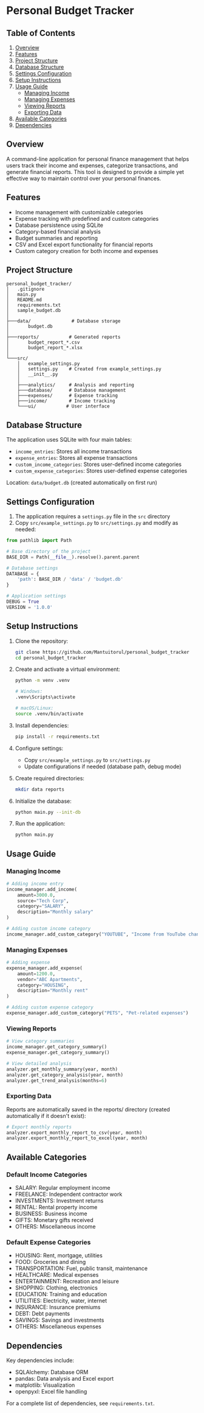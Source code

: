 # Personal Budget Tracker

## Table of Contents
1. [Overview](#overview)
2. [Features](#features)
3. [Project Structure](#project-structure)
4. [Database Structure](#database-structure)
5. [Settings Configuration](#settings-configuration)
6. [Setup Instructions](#setup-instructions)
7. [Usage Guide](#usage-guide)
   - [Managing Income](#managing-income)
   - [Managing Expenses](#managing-expenses)
   - [Viewing Reports](#viewing-reports)
   - [Exporting Data](#exporting-data)
8. [Available Categories](#available-categories)
9. [Dependencies](#dependencies)

## Overview
A command-line application for personal finance management that helps users track their income and expenses, categorize transactions, and generate financial reports. This tool is designed to provide a simple yet effective way to maintain control over your personal finances.

## Features
- Income management with customizable categories
- Expense tracking with predefined and custom categories
- Database persistence using SQLite
- Category-based financial analysis
- Budget summaries and reporting
- CSV and Excel export functionality for financial reports
- Custom category creation for both income and expenses

## Project Structure
```
personal_budget_tracker/
│   .gitignore
│   main.py
│   README.md
│   requirements.txt
│   sample_budget.db
│
├───data/               # Database storage
│       budget.db
│
├───reports/           # Generated reports
│       budget_report_*.csv
│       budget_report_*.xlsx
│
└───src/
    │   example_settings.py
    │   settings.py    # Created from example_settings.py
    │   __init__.py
    │
    ├───analytics/     # Analysis and reporting
    ├───database/      # Database management
    ├───expenses/      # Expense tracking
    ├───income/        # Income tracking
    └───ui/           # User interface
```

## Database Structure
The application uses SQLite with four main tables:
- `income_entries`: Stores all income transactions
- `expense_entries`: Stores all expense transactions
- `custom_income_categories`: Stores user-defined income categories
- `custom_expense_categories`: Stores user-defined expense categories

Location: `data/budget.db` (created automatically on first run)

## Settings Configuration
1. The application requires a `settings.py` file in the `src` directory
2. Copy `src/example_settings.py` to `src/settings.py` and modify as needed:

```python
from pathlib import Path

# Base directory of the project
BASE_DIR = Path(__file__).resolve().parent.parent

# Database settings
DATABASE = {
    'path': BASE_DIR / 'data' / 'budget.db'
}

# Application settings
DEBUG = True
VERSION = '1.0.0'
```

## Setup Instructions
1. Clone the repository:
   ```bash
   git clone https://github.com/Mantuitorul/personal_budget_tracker
   cd personal_budget_tracker
   ```

2. Create and activate a virtual environment:
   ```bash
   python -m venv .venv
   
   # Windows:
   .venv\Scripts\activate
   
   # macOS/Linux:
   source .venv/bin/activate
   ```

3. Install dependencies:
   ```bash
   pip install -r requirements.txt
   ```

4. Configure settings:
   - Copy `src/example_settings.py` to `src/settings.py`
   - Update configurations if needed (database path, debug mode)

5. Create required directories:
   ```bash
   mkdir data reports
   ```

6. Initialize the database:
   ```bash
   python main.py --init-db
   ```

7. Run the application:
   ```bash
   python main.py
   ```

## Usage Guide

### Managing Income
```python
# Adding income entry
income_manager.add_income(
    amount=3000.0,
    source="Tech Corp",
    category="SALARY",
    description="Monthly salary"
)

# Adding custom income category
income_manager.add_custom_category("YOUTUBE", "Income from YouTube channel")
```

### Managing Expenses
```python
# Adding expense
expense_manager.add_expense(
    amount=1200.0,
    vendor="ABC Apartments",
    category="HOUSING",
    description="Monthly rent"
)

# Adding custom expense category
expense_manager.add_custom_category("PETS", "Pet-related expenses")
```

### Viewing Reports
```python
# View category summaries
income_manager.get_category_summary()
expense_manager.get_category_summary()

# View detailed analysis
analyzer.get_monthly_summary(year, month)
analyzer.get_category_analysis(year, month)
analyzer.get_trend_analysis(months=6)
```

### Exporting Data
Reports are automatically saved in the reports/ directory (created automatically if it doesn't exist):
```python
# Export monthly reports
analyzer.export_monthly_report_to_csv(year, month)
analyzer.export_monthly_report_to_excel(year, month)
```

## Available Categories

### Default Income Categories
- SALARY: Regular employment income
- FREELANCE: Independent contractor work
- INVESTMENTS: Investment returns
- RENTAL: Rental property income
- BUSINESS: Business income
- GIFTS: Monetary gifts received
- OTHERS: Miscellaneous income

### Default Expense Categories
- HOUSING: Rent, mortgage, utilities
- FOOD: Groceries and dining
- TRANSPORTATION: Fuel, public transit, maintenance
- HEALTHCARE: Medical expenses
- ENTERTAINMENT: Recreation and leisure
- SHOPPING: Clothing, electronics
- EDUCATION: Training and education
- UTILITIES: Electricity, water, internet
- INSURANCE: Insurance premiums
- DEBT: Debt payments
- SAVINGS: Savings and investments
- OTHERS: Miscellaneous expenses

## Dependencies
Key dependencies include:
- SQLAlchemy: Database ORM
- pandas: Data analysis and Excel export
- matplotlib: Visualization
- openpyxl: Excel file handling

For a complete list of dependencies, see `requirements.txt`.